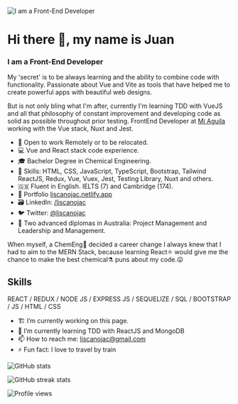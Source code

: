 ![I am a Front-End Developer](https://github.com/liscanojac/liscanojac/blob/main/githubBanner.png)

# Hi there 👋, my name is Juan
### I am a Front-End Developer
My 'secret' is to be always learning and the ability to combine code with functionality. Passionate about Vue and Vite as tools that have helped me to create powerful apps with beautiful web designs.

But is not only bling what I'm after, currently I'm learning TDD with VueJS and all that philosophy of constant improvement and developing code as solid as possible throughout prior testing. FrontEnd Developer at [Mi Aguila](https://github.com/MiAguila) working with the Vue stack, Nuxt and Jest.

- :electric_plug: Open to work Remotely or to be relocated.
- :computer: Vue and React stack code experience.
- :mortar_board: Bachelor Degree in Chemical Engineering.
- :muscle: Skills: HTML, CSS, JavaScript, TypeScript, Bootstrap, Tailwind ReactJS, Redux, Vue, Vuex, Jest, Testing Library, Nuxt and others.
- :gb: Fluent in English. IELTS (7) and Cambridge (174).
- :briefcase: Portfolio [liscanojac.netlify.app](https://liscanojac.netlify.app/)
- :card_file_box: LinkedIn: [/liscanojac](https://www.linkedin.com/in/liscanojac/)
- :bird: Twitter: [@liscanojac](https://twitter.com/liscanojac)
- :koala: Two advanced diplomas in Australia: Project Management and Leadership and Management.

When myself, a ChemEng🥼 decided a career change I always knew that I had to aim to the MERN Stack, because learning React:atom_symbol: would give me the chance to make the best chemical⚗️ puns about my code.:stuck_out_tongue:

## Skills
REACT / REDUX / NODE JS / EXPRESS JS / SEQUELIZE / SQL / BOOTSTRAP / JS / HTML / CSS

- 🏗️ I’m currently working on this page. 
- 🌱 I’m currently learning TDD with ReactJS and MongoDB 
- 📫 How to reach me: liscanojac@gmail.com 
- ⚡ Fun fact: I love to travel by train 


<!-- [<img src='https://cdn.jsdelivr.net/npm/simple-icons@3.0.1/icons/github.svg' alt='github' height='40' style='color:#00eafa;'>](https://github.com/liscanojac)  [<img src='https://cdn.jsdelivr.net/npm/simple-icons@3.0.1/icons/linkedin.svg' alt='linkedin' height='40'>](https://www.linkedin.com/in/liscanojac/)  [<img src='https://cdn.jsdelivr.net/npm/simple-icons@3.0.1/icons/twitter.svg' alt='twitter' height='40'>](https://twitter.com/liscanojac)  [<img src='https://cdn.jsdelivr.net/npm/simple-icons@3.0.1/icons/icloud.svg' alt='website' height='40'>](liscanojac.netlify.app)   -->

![GitHub stats](https://github-readme-stats.vercel.app/api?username=liscanojac&show_icons=true)  

![GitHub streak stats](https://github-readme-streak-stats.herokuapp.com/?user=liscanojac)  

![Profile views](https://gpvc.arturio.dev/liscanojac)  




